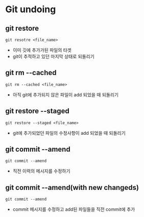 # Git undoing

## git restore
```git resotre <file_name>```
- 이미 깃에 추가가된 파일의 타겟
- git이 추적하고 있던 마지막 상태로 되돌리기

## git rm --cached
```git rm --cached <file_name>```
- 아직 git에 추가되지 않은 파일이 add 되었을 때 되돌리기

## git restore --staged
```git restore --staged <file_name>```
- git에 추가되었던 파일의 수정사항이 add 되었을 때 되돌리기

## git commit --amend
```git commit --amend```
- 직전 이력의 메시지를 수정하기

## git commit --amend(with new changeds)
```git commit --amend```
- commit 메시지를 수정하고 add된 파일들을 직전 commit에 추가